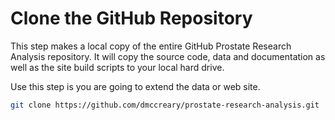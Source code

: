 # Clone the GitHub Repository

This step makes a local copy of the entire
GitHub Prostate Research Analysis repository.
It will copy the source code, data and documentation as well as the site build scripts to your local hard drive.

Use this step is you are going to extend the data or web site.

```sh 
git clone https://github.com/dmccreary/prostate-research-analysis.git
```